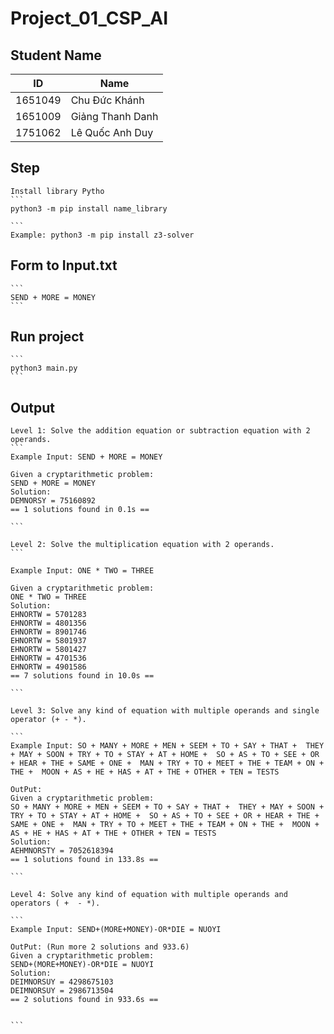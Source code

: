 # Project_01_CSP_AI

## Student Name

| ID  | Name |
| ------------- | ------------- |
| 1651049  | Chu Đức Khánh  |
| 1651009   | Giảng Thanh Danh |
| 1751062   | Lê Quốc Anh Duy|


## Step
    Install library Pytho
    ```
    python3 -m pip install name_library
    
    ```
    Example: python3 -m pip install z3-solver

## Form to Input.txt

    ```
    SEND + MORE = MONEY
    ```

## Run project

    ```
    python3 main.py
    ```

## Output

    Level 1: Solve the addition equation or subtraction equation with 2 operands.
    ```
    Example Input: SEND + MORE = MONEY

    Given a cryptarithmetic problem: 
    SEND + MORE = MONEY
    Solution: 
    DEMNORSY = 75160892
    == 1 solutions found in 0.1s ==
    
    ```

    Level 2: Solve the multiplication equation with 2 operands.
    ```

    Example Input: ONE * TWO = THREE

    Given a cryptarithmetic problem: 
    ONE * TWO = THREE
    Solution: 
    EHNORTW = 5701283
    EHNORTW = 4801356
    EHNORTW = 8901746
    EHNORTW = 5801937
    EHNORTW = 5801427
    EHNORTW = 4701536
    EHNORTW = 4901586
    == 7 solutions found in 10.0s ==

    ```

    Level 3: Solve any kind of equation with multiple operands and single operator (+ - *).

    ```
    Example Input: SO + MANY + MORE + MEN + SEEM + TO + SAY + THAT +  THEY + MAY + SOON + TRY + TO + STAY + AT + HOME +  SO + AS + TO + SEE + OR + HEAR + THE + SAME + ONE +  MAN + TRY + TO + MEET + THE + TEAM + ON + THE +  MOON + AS + HE + HAS + AT + THE + OTHER + TEN = TESTS

    OutPut: 
    Given a cryptarithmetic problem: 
    SO + MANY + MORE + MEN + SEEM + TO + SAY + THAT +  THEY + MAY + SOON + TRY + TO + STAY + AT + HOME +  SO + AS + TO + SEE + OR + HEAR + THE + SAME + ONE +  MAN + TRY + TO + MEET + THE + TEAM + ON + THE +  MOON + AS + HE + HAS + AT + THE + OTHER + TEN = TESTS
    Solution: 
    AEHMNORSTY = 7052618394
    == 1 solutions found in 133.8s ==

    ```

    Level 4: Solve any kind of equation with multiple operands and operators ( +  - *).

    ```
    Example Input: SEND+(MORE+MONEY)-OR*DIE = NUOYI

    OutPut: (Run more 2 solutions and 933.6)
    Given a cryptarithmetic problem: 
    SEND+(MORE+MONEY)-OR*DIE = NUOYI
    Solution: 
    DEIMNORSUY = 4298675103
    DEIMNORSUY = 2986713504
    == 2 solutions found in 933.6s ==
    

    ```

